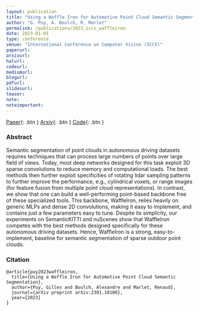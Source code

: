 ```yaml
---
layout: publication
title: "Using a Waffle Iron for Automotive Point Cloud Semantic Segmentation"
author: "G. Puy, A. Boulch, R. Marlet"
permalink: /publications/2023_iccv_waffleiron
date: 2023-01-01
type: conference
venue: "International Conference on Computer Vision (ICCV)"
paperurl: 
arxivurl:
halurl: 
codeurl: 
mediumurl: 
blogurl: 
pdfurl: 
slidesurl: 
teaser:
note:
noteimportant: 
---
```


[Paper](https://openaccess.thecvf.com/content/ICCV2023/html/Puy_Using_a_Waffle_Iron_for_Automotive_Point_Cloud_Semantic_Segmentation_ICCV_2023_paper.html){: .btn }
[Arxiv](https://arxiv.org/abs/2301.10100){: .btn }
[Code](https://github.com/valeoai/WaffleIron){: .btn }

### Abstract

Semantic segmentation of point clouds in autonomous driving datasets requires techniques that can process large numbers of points over large field of views. Today, most deep networks designed for this task exploit 3D sparse convolutions to reduce memory and computational loads. The best methods then further exploit specificities of rotating lidar sampling patterns to further improve the performance, e.g., cylindrical voxels, or range images (for feature fusion from multiple point cloud representations). In contrast, we show that one can build a well-performing point-based backbone free of these specialized tools. This backbone, WaffleIron, relies heavily on generic MLPs and dense 2D convolutions, making it easy to implement, and contains just a few parameters easy to tune. Despite its simplicity, our experiments on SemanticKITTI and nuScenes show that WaffleIron competes with the best methods designed specifically for these autonomous driving datasets. Hence, WaffleIron is a strong, easy-to-implement, baseline for semantic segmentation of sparse outdoor point clouds.


### Citation


```
@article{puy2023waffleiron,
  title={Using a Waffle Iron for Automotive Point Cloud Semantic Segmentation},
  author={Puy, Gilles and Boulch, Alexandre and Marlet, Renaud},
  journal={arXiv preprint arXiv:2301.10100},
  year={2023}
}
```